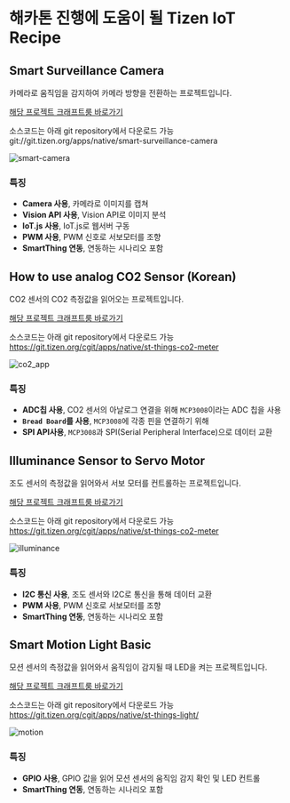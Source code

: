 # 해카톤 진행에 도움이 될 Tizen IoT Recipe

## Smart Surveillance Camera
카메라로 움직임을 감지하여 카메라 방향을 전환하는 프로젝트입니다.

[해당 프로젝트 크래프트룸 바로가기](https://craftroom.tizen.org/%ec%95%84%ed%8b%b1%ec%9c%bc%eb%a1%9c-smart-surveillance-camera-%eb%a7%8c%eb%93%a4%ea%b8%b0/)

소스코드는 아래 git repository에서 다운로드 가능  
git://git.tizen.org/apps/native/smart-surveillance-camera

![smart-camera](https://tizen-prod-craftroom.s3.amazonaws.com/uploads/2018/11/18503b64-e758-11e8-9e15-d6d14ff41f9e-1.jpg)

### 특징
- **Camera 사용**, 카메라로 이미지를 캡쳐
- **Vision API 사용**, Vision API로 이미지 분석
- **IoT.js 사용**, IoT.js로 웹서버 구동
- **PWM 사용**, PWM 신호로 서보모터를 조향
- **SmartThing 연동**, 연동하는 시나리오 포함

## How to use analog CO2 Sensor (Korean)
CO2 센서의 CO2 측정값을 읽어오는 프로젝트입니다.

[해당 프로젝트 크래프트룸 바로가기](https://craftroom.tizen.org/co2/)

소스코드는 아래 git repository에서 다운로드 가능  
https://git.tizen.org/cgit/apps/native/st-things-co2-meter

![co2_app](https://user-images.githubusercontent.com/44985886/48754045-a842ba00-ecd3-11e8-9617-e8e51b7d5e88.jpg)

### 특징
- **ADC칩 사용**, CO2 센서의 아날로그 연결을 위해 `MCP3008`이라는 ADC 칩을 사용
- **`Bread Board`를 사용**, `MCP3008`에 각종 핀을 연결하기 위해
- **SPI API사용**, `MCP3008`과 SPI(Serial Peripheral Interface)으로 데이터 교환

## Illuminance Sensor to Servo Motor
조도 센서의 측정값을 읽어와서 서보 모터를 컨트롤하는 프로젝트입니다.

[해당 프로젝트 크래프트룸 바로가기](https://craftroom.tizen.org/illuminance_to_servo/)

소스코드는 아래 git repository에서 다운로드 가능  
https://git.tizen.org/cgit/apps/native/st-things-co2-meter

![illuminance](https://user-images.githubusercontent.com/44985886/48767352-ece14c00-ecf9-11e8-9cc2-0170c8717ad5.jpg)

### 특징
- **I2C 통신 사용**, 조도 센서와 I2C로 통신을 통해 데이터 교환
- **PWM 사용**, PWM 신호로 서보모터를 조향
- **SmartThing 연동**, 연동하는 시나리오 포함

## Smart Motion Light Basic
모션 센서의 측정값을 읽어와서 움직임이 감지될 때 LED을 켜는 프로젝트입니다.

[해당 프로젝트 크래프트룸 바로가기](https://craftroom.tizen.org/smartmotionlight/)

소스코드는 아래 git repository에서 다운로드 가능  
https://git.tizen.org/cgit/apps/native/st-things-light/

![motion](https://tizen-prod-craftroom.s3.amazonaws.com/uploads/2018/08/title_smart_motion_light_basic.png)

### 특징
- **GPIO 사용**, GPIO 값을 읽어 모션 센서의 움직임 감지 확인 및 LED 컨트롤
- **SmartThing 연동**, 연동하는 시나리오 포함

